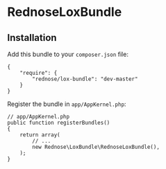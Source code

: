 RednoseLoxBundle
==================

## Installation ##

Add this bundle to your `composer.json` file:

    {
        "require": {
            "rednose/lox-bundle": "dev-master"
        }
    }

Register the bundle in `app/AppKernel.php`:

    // app/AppKernel.php
    public function registerBundles()
    {
        return array(
            // ...
            new Rednose\LoxBundle\RednoseLoxBundle(),
        );
    }
